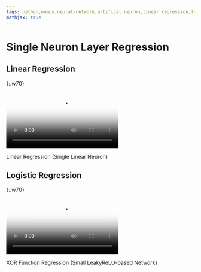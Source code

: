 ```yaml
---
tags: python,numpy,neural-network,artifical neuron,linear regression,logistic regression
mathjax: true
---
```

# Single Neuron Layer Regression

## Linear Regression

{:.w70}
<div class="video">
<video controls poster="assets/videos/linear_regression.png">
  <source src="assets/videos/linear_regression.webm" type="video/webm">
  <source src="assets/videos/linear_regression.ogv" type="video/ogg">
  <source src="assets/videos/linear_regression.mp4" type="video/mp4">
</video>
<p>Linear Regression (Single Linear Neuron)</p>
</div>

## Logistic Regression

{:.w70}
<div class="video">
<video controls poster="assets/videos/xor_function_regression.png">
  <source src="assets/videos/xor_function_regression.webm" type="video/webm">
  <source src="assets/videos/xor_function_regression.ogv" type="video/ogg">
  <source src="assets/videos/xor_function_regression.mp4" type="video/mp4">
</video>
<p>XOR Function Regression (Small LeakyReLU-based Network)</p>
</div>

